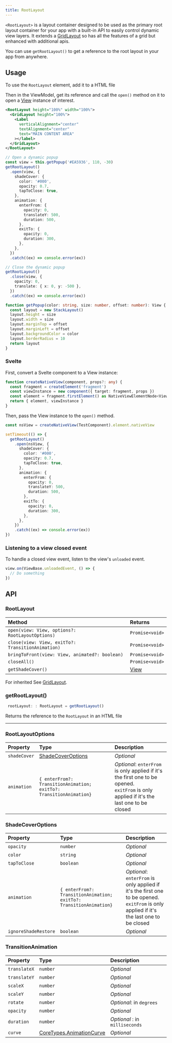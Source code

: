 ```yaml
---
title: RootLayout
---
```


<!-- TODO: Add Preview -->
<!-- TODO: Add flavors tabs -->

`<RootLayout>` is a layout container designed to be used as the primary root layout container for your app with a built-in API to easily control dynamic view layers. It extends a [GridLayout]() so has all the features of a grid but enhanced with additional apis.

You can use `getRootLayout()` to get a reference to the root layout in your app from anywhere.

## Usage

To use the `RootLayout` element, add it to a HTML file

Then in the ViewModel, get its reference and call the `open()` method on it to open a [View](https://docs.nativescript.org/api-reference/classes/view) instance of interest.

<!-- /// flavor plain -->

```xml
<RootLayout height="100%" width="100%">
  <GridLayout height="100%">
    <Label
      verticalAlignment="center"
      textAlignment="center"
      text="MAIN CONTENT AREA"
    ></label>
  </GridLayout>
</RootLayout>
```

```ts
// Open a dynamic popup
const view = this.getPopup('#EA5936', 110, -30)
getRootLayout()
  .open(view, {
    shadeCover: {
      color: '#000',
      opacity: 0.7,
      tapToClose: true,
    },
    animation: {
      enterFrom: {
        opacity: 0,
        translateY: 500,
        duration: 500,
      },
      exitTo: {
        opacity: 0,
        duration: 300,
      },
    },
  })
  .catch((ex) => console.error(ex))

// Close the dynamic popup
getRootLayout()
  .close(view, {
    opacity: 0,
    translate: { x: 0, y: -500 },
  })
  .catch((ex) => console.error(ex))

function getPopup(color: string, size: number, offset: number): View {
  const layout = new StackLayout()
  layout.height = size
  layout.width = size
  layout.marginTop = offset
  layout.marginLeft = offset
  layout.backgroundColor = color
  layout.borderRadius = 10
  return layout
}
```

<!-- /// flavor vue

### Vue

Convert the Vue component to a View instance as follows:
```ts
const createNativeView = (component: any, props?: any): View => {
    return createApp(component, props).mount().$el.nativeView
}
```

Then pass that view instance to the `open()` method.

```ts
const nsView = createNativeView(Snackbar, props)

const showSnackbar = (props?: any) => {
         const nsView = createNativeView(Snackbar, props)
         getRootLayout()
             .open(nsView, {
                 shadeCover: {
                     color: '#282C34',
                     opacity: 0.7,
                     tapToClose: true,
                 },
                 animation: {
                     enterFrom: {
                         translateY: 250,
                         duration: 1000,
                         curve: DEFAULT_ANIMATION_CURVE,
                     },
                     exitTo: {
                         translateY: 250,
                         duration: 1000,
                         curve: DEFAULT_ANIMATION_CURVE,
                     },
                 },
             }).then((e) => {
             console.log(e)
             setTimeout(() => {
                 getRootLayout().close(nsView)
             }, 4000)
         }).catch((ex: any) => console.error(ex))
     }
```
-->

<!-- /// flavor angular

### Angular
Convert the Angular component to a View instance as follows:

```ts
import { generateNativeScriptView } from '@nativescript/angular';

 function createNativeView(component, input?: any): Promise<View> {
    return new Promise((resolve) => {
      const injector = Injector.create({
        providers: [{ provide: GenericParams, useValue: input }],
        parent: this.injector,
      });
      const cmpRef = generateNativeScriptView(component, {
        injector,
      });
      (<any>cmpRef.firstNativeLikeView).__ngRef = cmpRef.ref;
      resolve(cmpRef.firstNativeLikeView);
    });
  }


  this.createNativeView(SnackbarComponent).then((v) => {
      this._snackbar = v;// View instance
      getRootLayout()
        .open(this._snackbar, ...)

  })
```
-->
<!-- // flovor svelte -->

### Svelte

First, convert a Svelte component to a View instance:

```ts
function createNativeView(component, props?: any) {
  const fragment = createElement('fragment')
  const viewInstance = new component({ target: fragment, props })
  const element = fragment.firstElement() as NativeViewElementNode<View>
  return { element, viewInstance }
}
```

Then, pass the View instance to the `open()` method.

```ts
const nsView = createNativeView(TestComponent).element.nativeView

setTimeout(() => {
  getRootLayout()
    .open(nsView, {
      shadeCover: {
        color: '#000',
        opacity: 0.7,
        tapToClose: true,
      },
      animation: {
        enterFrom: {
          opacity: 0,
          translateY: 500,
          duration: 500,
        },
        exitTo: {
          opacity: 0,
          duration: 300,
        },
      },
    })
    .catch((ex) => console.error(ex))
})
```

### Listening to a view closed event

To handle a closed view event, listen to the view's `unloaded` event.

```ts
view.on(ViewBase.unloadedEvent, () => {
  // Do something
})
```

## API

### RootLayout

| Method                                            | Returns                                                          |
| :------------------------------------------------ | :--------------------------------------------------------------- |
| `open(view: View, options?: RootLayoutOptions)`   | `Promise<void>`                                                  |
| `close(view: View, exitTo?: TransitionAnimation)` | `Promise<void>`                                                  |
| `bringToFront(view: View, animated?: boolean)`    | `Promise<void>`                                                  |
| `closeAll()`                                      | `Promise<void>`                                                  |
| `getShadeCover()`                                 | [View](https://docs.nativescript.org/api-reference/classes/view) |

For inherited See [GridLayout](https://docs.nativescript.org/api-reference/classes/gridlayout).

### getRootLayout()

```ts
 rootLayout: : RootLayout = getRootLayout()
```

Returns the reference to the `RootLayout` in an HTML file

---

### RootLayoutOptions

| Property     | Type                                                               | Description                                                                                                                                   |
| :----------- | :----------------------------------------------------------------- | :-------------------------------------------------------------------------------------------------------------------------------------------- |
| `shadeCover` | [ShadeCoverOptions](#shadecoveroptions)                            | _Optional_                                                                                                                                    |
| `animation`  | `{ enterFrom?: TransitionAnimation; exitTo?: TransitionAnimation}` | _Optional_: `enterFrom` is only applied if it's the first one to be opened. <br> `exitFrom` is only applied if it's the last one to be closed |

### ShadeCoverOptions

| Property             | Type                                                               | Description                                                                                                                                   |
| :------------------- | :----------------------------------------------------------------- | :-------------------------------------------------------------------------------------------------------------------------------------------- |
| `opacity`            | `number`                                                           | _Optional_                                                                                                                                    |
| `color`              | `string`                                                           | _Optional_                                                                                                                                    |
| `tapToClose`         | `boolean`                                                          | _Optional_                                                                                                                                    |
| `animation`          | `{ enterFrom?: TransitionAnimation; exitTo?: TransitionAnimation}` | _Optional_: `enterFrom` is only applied if it's the first one to be opened. <br> `exitFrom` is only applied if it's the last one to be closed |
| `ignoreShadeRestore` | `boolean`                                                          | _Optional_                                                                                                                                    |

### TransitionAnimation

| Property     | Type                                                                                                     | Description                    |
| :----------- | :------------------------------------------------------------------------------------------------------- | :----------------------------- |
| `translateX` | `number`                                                                                                 | _Optional_                     |
| `translateY` | `number`                                                                                                 | _Optional_                     |
| `scaleX`     | `number`                                                                                                 | _Optional_                     |
| `scaleY`     | `number`                                                                                                 | _Optional_                     |
| `rotate`     | `number`                                                                                                 | _Optional_: in `degrees`       |
| `opacity`    | `number`                                                                                                 | _Optional_                     |
| `duration`   | `number`                                                                                                 | _Optional_ : in `milliseconds` |
| `curve`      | [CoreTypes.AnimationCurve](https://docs.nativescript.org/api-reference/modules/coretypes.animationcurve) | _Optional_                     |

<!-- TODO: Add the below examples to StackBlitz -->

<!-- You can play with [the toolbox app here](https://github.com/NativeScript/NativeScript/tree/master/apps/toolbox/src/pages/root-layout.ts)

You can also find a more [thorough example in this sample repo](https://github.com/williamjuan027/nativescript-rootlayout-demo) -->

<!-- StackBlitz Examples
- Core
- Vue
- Angular
- [Svelte](https://stackblitz.com/edit/nativescript-stackblitz-templates-ve3snd?file=app%2Fcomponents%2FHome.svelte&title=NativeScript%20Starter%20Svelte) -->
